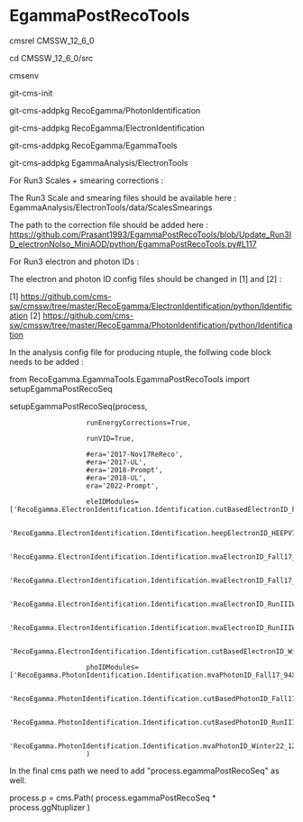 # EgammaPostRecoTools

cmsrel CMSSW_12_6_0

cd CMSSW_12_6_0/src

cmsenv

git-cms-init

git-cms-addpkg RecoEgamma/PhotonIdentification

git-cms-addpkg RecoEgamma/ElectronIdentification

git-cms-addpkg RecoEgamma/EgammaTools

git-cms-addpkg EgammaAnalysis/ElectronTools

For Run3 Scales + smearing corrections :

The Run3 Scale and smearing files should be available here : EgammaAnalysis/ElectronTools/data/ScalesSmearings

The path to the correction file should be added here : https://github.com/Prasant1993/EgammaPostRecoTools/blob/Update_Run3ID_electronNoIso_MiniAOD/python/EgammaPostRecoTools.py#L117


For Run3 electron and photon IDs : 

The electron and photon ID config files should be changed in [1] and [2] :

[1] https://github.com/cms-sw/cmssw/tree/master/RecoEgamma/ElectronIdentification/python/Identification
[2] https://github.com/cms-sw/cmssw/tree/master/RecoEgamma/PhotonIdentification/python/Identification

In the analysis config file for producing ntuple, the follwing code block needs to be added :
                                                                                                              
from RecoEgamma.EgammaTools.EgammaPostRecoTools import setupEgammaPostRecoSeq

setupEgammaPostRecoSeq(process,

                       runEnergyCorrections=True,
		       
                       runVID=True,
		       
                       #era='2017-Nov17ReReco',                                                                                                                                                                    
                       #era='2017-UL',                                                                                                                                                                             
                       #era='2018-Prompt',                                                                                                                                                                         
                       #era='2018-UL',                                                                                                                                                                             
                       era='2022-Prompt',
		       
                       eleIDModules=['RecoEgamma.ElectronIdentification.Identification.cutBasedElectronID_Fall17_94X_V2_cff',

				     'RecoEgamma.ElectronIdentification.Identification.heepElectronID_HEEPV70_cff',
					
                                     'RecoEgamma.ElectronIdentification.Identification.mvaElectronID_Fall17_iso_V2_cff',
					
                                     'RecoEgamma.ElectronIdentification.Identification.mvaElectronID_Fall17_noIso_V2_cff',
					
                                     'RecoEgamma.ElectronIdentification.Identification.mvaElectronID_RunIIIWinter22_iso_V1_cff',
					
                                     'RecoEgamma.ElectronIdentification.Identification.mvaElectronID_RunIIIWinter22_noIso_V1_cff',
					
                                     'RecoEgamma.ElectronIdentification.Identification.cutBasedElectronID_Winter22_122X_V1_cff'],
					
                       phoIDModules=['RecoEgamma.PhotonIdentification.Identification.mvaPhotonID_Fall17_94X_V2_cff',
		       
                                     'RecoEgamma.PhotonIdentification.Identification.cutBasedPhotonID_Fall17_94X_V2_cff',
				     
                                     'RecoEgamma.PhotonIdentification.Identification.cutBasedPhotonID_RunIIIWinter22_122X_V1_cff',
				     
                                     'RecoEgamma.PhotonIdentification.Identification.mvaPhotonID_Winter22_122X_V1_cff']
                       )





In the final cms path we need to add "process.egammaPostRecoSeq" as well.

process.p = cms.Path( process.egammaPostRecoSeq * process.ggNtuplizer )